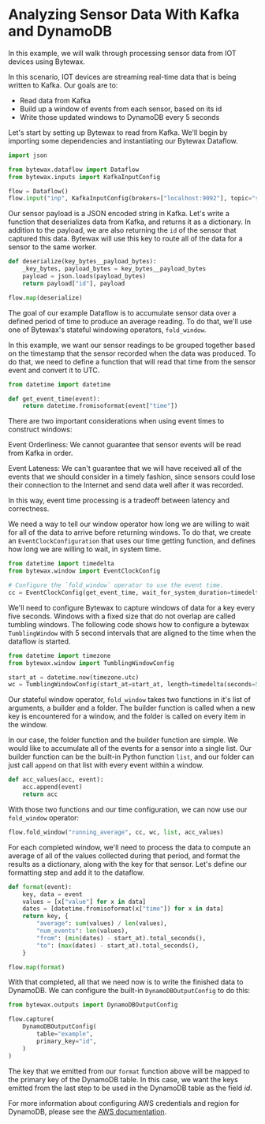 Analyzing Sensor Data With Kafka and DynamoDB
================================================

In this example, we will walk through processing sensor data from IOT devices using Bytewax.

In this scenario, IOT devices are streaming real-time data that is being written to Kafka. Our goals are to:
* Read data from Kafka
* Build up a window of events from each sensor, based on its id
* Write those updated windows to DynamoDB every 5 seconds

Let's start by setting up Bytewax to read from Kafka. We'll begin by importing some dependencies and instantiating our Bytewax Dataflow.

``` python
import json

from bytewax.dataflow import Dataflow
from bytewax.inputs import KafkaInputConfig

flow = Dataflow()
flow.input("inp", KafkaInputConfig(brokers=["localhost:9092"], topic="sensor_topic"))
```

Our sensor payload is a JSON encoded string in Kafka. Let's write a function that deserializes data from Kafka, and returns it as a dictionary. In addition to the payload, we are also returning the `id` of the sensor that captured this data. Bytewax will use this key to route all of the data for a sensor to the same worker.

``` python
def deserialize(key_bytes__payload_bytes):
    _key_bytes, payload_bytes = key_bytes__payload_bytes
    payload = json.loads(payload_bytes)
    return payload["id"], payload

flow.map(deserialize)
```

The goal of our example Dataflow is to accumulate sensor data over a defined period of time to produce an average reading. To do that, we'll use one of Bytewax's stateful windowing operators, `fold_window`.

In this example, we want our sensor readings to be grouped together based on the timestamp that the sensor recorded when the data was produced. To do that, we need to define a function that will read that time from the sensor event and convert it to UTC.

``` python
from datetime import datetime

def get_event_time(event):
    return datetime.fromisoformat(event["time"])
```

There are two important considerations when using event times to construct windows:

 Event Orderliness: We cannot guarantee that sensor events will be read from Kafka in order.
 
 Event Lateness: We can't guarantee that we will have received all of the events that we should consider in a timely fashion, since sensors could lose their connection to the Internet and send data well after it was recorded. 
 
 In this way, event time processing is a tradeoff between latency and correctness.

We need a way to tell our window operator how long we are willing to wait for all of the data to arrive before returning windows. To do that, we create an `EventClockConfiguration` that uses our time getting function, and defines how long we are willing to wait, in system time.

``` python
from datetime import timedelta
from bytewax.window import EventClockConfig

# Configure the `fold_window` operator to use the event time.
cc = EventClockConfig(get_event_time, wait_for_system_duration=timedelta(seconds=10))
```

We'll need to configure Bytewax to capture windows of data for a key every five seconds. Windows with a fixed size that do not overlap are called tumbling windows. The following code shows how to configure a bytewax `TumblingWindow` with 5 second intervals that are aligned to the time when the dataflow is started.

``` python
from datetime import timezone
from bytewax.window import TumblingWindowConfig

start_at = datetime.now(timezone.utc)
wc = TumblingWindowConfig(start_at=start_at, length=timedelta(seconds=5))
```

Our stateful window operator, `fold_window` takes two functions in it's list of arguments, a builder and a folder. The builder function is called when a new key is encountered for a window, and the folder is called on every item in the window.

In our case, the folder function and the builder function are simple. We would like to accumulate all of the events for a sensor into a single list. Our builder function can be the built-in Python function `list`, and our folder can just call `append` on that list with every event within a window.

``` python
def acc_values(acc, event):
    acc.append(event)
    return acc
```

With those two functions and our time configuration, we can now use our `fold_window` operator:

``` python
flow.fold_window("running_average", cc, wc, list, acc_values)
```

For each completed window, we'll need to process the data to compute an average of all of the values collected during that period, and format the results as a dictionary, along with the key for that sensor. Let's define our formatting step and add it to the dataflow.

``` python
def format(event):
    key, data = event
    values = [x["value"] for x in data]
    dates = [datetime.fromisoformat(x["time"]) for x in data]
    return key, {
        "average": sum(values) / len(values),
        "num_events": len(values),
        "from": (min(dates) - start_at).total_seconds(),
        "to": (max(dates) - start_at).total_seconds(),
    }

flow.map(format)
```

With that completed, all that we need now is to write the finished data to DynamoDB. We can configure the built-in `DynamoDBOutputConfig` to do this:

``` python
from bytewax.outputs import DynamoDBOutputConfig

flow.capture(
    DynamoDBOutputConfig(
        table="example",
        primary_key="id",
    )
)
```

The key that we emitted from our `format` function above will be mapped to the primary key of the DynamoDB table. In this case, we want the keys emitted from the last step to be used in the DynamoDB table as the field *id*.

For more information about configuring AWS credentials and region for DynamoDB, please see the [AWS documentation](https://docs.aws.amazon.com/sdk-for-rust/latest/dg/credentials.html).
